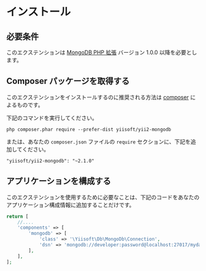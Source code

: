 インストール
============

## 必要条件

このエクステンションは [MongoDB PHP 拡張](http://us1.php.net/manual/en/set.mongodb.php) バージョン 1.0.0 以降を必要とします。

## Composer パッケージを取得する

このエクステンションをインストールするのに推奨される方法は [composer](http://getcomposer.org/download/) によるものです。

下記のコマンドを実行してください。

```
php composer.phar require --prefer-dist yiisoft/yii2-mongodb
```

または、あなたの `composer.json` ファイルの `require` セクションに、下記を追加してください。

```
"yiisoft/yii2-mongodb": "~2.1.0"
```

## アプリケーションを構成する

このエクステンションを使用するために必要なことは、下記のコードをあなたのアプリケーション構成情報に追加することだけです。

```php
return [
    //....
    'components' => [
        'mongodb' => [
            'class' => '\Yiisoft\Db\MongoDb\Connection',
            'dsn' => 'mongodb://developer:password@localhost:27017/mydatabase',
        ],
    ],
];
```
